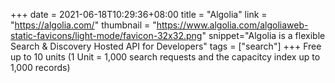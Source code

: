 +++
date = 2021-06-18T10:29:36+08:00
title = "Algolia"
link = "https://algolia.com/"
thumbnail = "https://www.algolia.com/algoliaweb-static-favicons/light-mode/favicon-32x32.png" 
snippet="Algolia is a flexible Search & Discovery Hosted API for Developers"
tags = ["search"]
+++
Free up to 10 units (1 Unit = 1,000 search requests and the capacitcy index up to 1,000 records)
